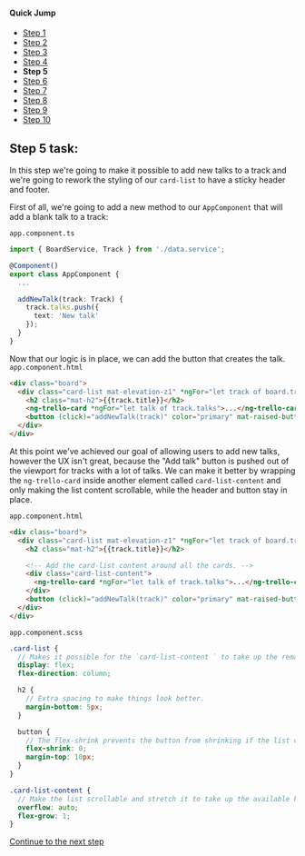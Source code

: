 #### Quick Jump ####
* [Step 1](./step-1.md)
* [Step 2](./step-2.md)
* [Step 3](./step-3.md)
* [Step 4](./step-4.md)
* **Step 5**
* [Step 6](./step-6.md)
* [Step 7](./step-7.md)
* [Step 8](./step-8.md)
* [Step 9](./step-9.md)
* [Step 10](./step-10.md)

## Step 5 task:

In this step we're going to make it possible to add new talks to a track and we're going to rework
the styling of our `card-list` to have a sticky header and footer.

First of all, we're going to add a new method to our `AppComponent` that will add a blank talk
to a track:

`app.component.ts`
```ts
import { BoardService, Track } from './data.service';

@Component()
export class AppComponent {
  ...

  addNewTalk(track: Track) {
    track.talks.push({
      text: 'New talk'
    });
  }
}
```

Now that our logic is in place, we can add the button that creates the talk.
`app.component.html`
```html
<div class="board">
  <div class="card-list mat-elevation-z1" *ngFor="let track of board.tracks">
    <h2 class="mat-h2">{{track.title}}</h2>
    <ng-trello-card *ngFor="let talk of track.talks">...</ng-trello-card>
    <button (click)="addNewTalk(track)" color="primary" mat-raised-button>Add talk</button>
  </div>
</div>
```

At this point we've achieved our goal of allowing users to add new talks, however the UX isn't
great, because the "Add talk" button is pushed out of the viewport for tracks with a lot of talks.
We can make it better by wrapping the `ng-trello-card` inside another element called
`card-list-content` and only making the list content scrollable, while the header and button stay
in place.

`app.component.html`
```html
<div class="board">
  <div class="card-list mat-elevation-z1" *ngFor="let track of board.tracks">
    <h2 class="mat-h2">{{track.title}}</h2>

    <!-- Add the card-list content around all the cards. -->
    <div class="card-list-content">
      <ng-trello-card *ngFor="let talk of track.talks">...</ng-trello-card>
    </div>
    <button (click)="addNewTalk(track)" color="primary" mat-raised-button>Add talk</button>
  </div>
</div>
```

`app.component.scss`
```scss
.card-list {
  // Makes it possible for the `card-list-content ` to take up the remaining space.
  display: flex;
  flex-direction: column;

  h2 {
    // Extra spacing to make things look better.
    margin-bottom: 5px;
  }

  button {
    // The flex-shrink prevents the button from shrinking if the list content becomes too large.
    flex-shrink: 0;
    margin-top: 10px;
  }
}

.card-list-content {
  // Make the list scrollable and stretch it to take up the available height.
  overflow: auto;
  flex-grow: 1;
}
```

[Continue to the next step](./step-6.md)
